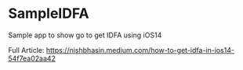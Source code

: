 # SampleIDFA
Sample app to show go to get IDFA using iOS14

Full Article: https://nishbhasin.medium.com/how-to-get-idfa-in-ios14-54f7ea02aa42
